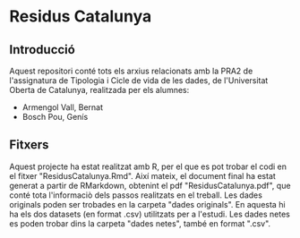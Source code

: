 # Residus Catalunya

## Introducció
Aquest repositori conté tots els arxius relacionats amb la PRA2 de l'assignatura de Tipologia i Cicle de vida de les dades, de l'Universitat Oberta de Catalunya, realitzada per els alumnes:
* Armengol Vall, Bernat
* Bosch Pou, Genís

## Fitxers
Aquest projecte ha estat realitzat amb R, per el que es pot trobar el codi en el fitxer "ResidusCatalunya.Rmd".
Així mateix, el document final ha estat generat a partir de RMarkdown, obtenint el pdf "ResidusCatalunya.pdf", que conté tota l'informaciò dels passos realitzats en el treball.
Les dades originals poden ser trobades en la carpeta "dades originals". En aquesta hi ha els dos datasets (en format .csv) utilitzats per a l'estudi.
Les dades netes es poden trobar dins la carpeta "dades netes", també en format ".csv".
